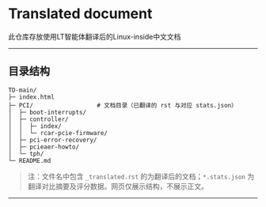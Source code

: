 # Translated document

此仓库存放使用LT智能体翻译后的Linux-inside中文文档

---

## 目录结构

```
TD-main/
├─ index.html            
├─ PCI/                  # 文档目录（已翻译的 rst 与对应 stats.json）
│  ├─ boot-interrupts/
│  ├─ controller/
│  │  ├─ index/
│  │  └─ rcar-pcie-firmware/
│  ├─ pci-error-recovery/
│  ├─ pcieaer-howto/
│  └─ tph/
└─ README.md            
```

> 注：文件名中包含 `_translated.rst` 的为翻译后的文档；`*.stats.json` 为翻译对比摘要及评分数据。网页仅展示结构，不展示正文。

---

